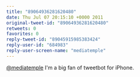 ```yaml
---
title: "89064936281620480"
date: Thu Jul 07 20:15:10 +0000 2011
original-tweet-id: "89064936281620480"
retweets: 0
favorites: 0
reply-tweet-id: "89045915985383424"
reply-user-id: "684983"
reply-user-screen-name: "mediatemple"
---
```

<a href="https://twitter.com/mediatemple">@mediatemple</a> I'm a big fan of tweetbot for iPhone.
